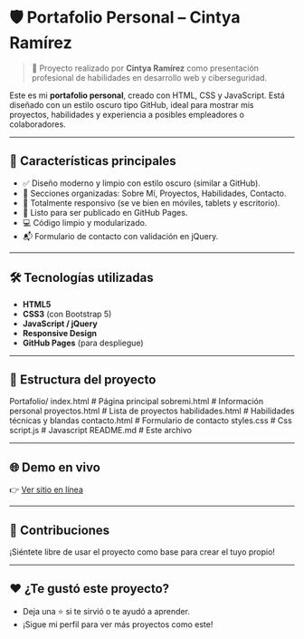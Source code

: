 # 🛡️ Portafolio Personal – Cintya Ramírez

> 📌 Proyecto realizado por **Cintya Ramírez** como presentación profesional de habilidades en desarrollo web y ciberseguridad.

Este es mi **portafolio personal**, creado con HTML, CSS y JavaScript. Está diseñado con un estilo oscuro tipo GitHub, ideal para mostrar mis proyectos, habilidades y experiencia a posibles empleadores o colaboradores.

---

## 🧩 Características principales

- ✅ Diseño moderno y limpio con estilo oscuro (similar a GitHub).
- 🧠 Secciones organizadas: Sobre Mí, Proyectos, Habilidades, Contacto.
- 📱 Totalmente responsivo (se ve bien en móviles, tablets y escritorio).
- 🚀 Listo para ser publicado en GitHub Pages.
- 💻 Código limpio y modularizado.
- 📬 Formulario de contacto con validación en jQuery.

---

## 🛠 Tecnologías utilizadas

- **HTML5**
- **CSS3** (con Bootstrap 5)
- **JavaScript / jQuery**
- **Responsive Design**
- **GitHub Pages** (para despliegue)

---

## 📁 Estructura del proyecto
 
 Portafolio/
    index.html # Página principal
    sobremi.html # Información personal
    proyectos.html # Lista de proyectos
    habilidades.html # Habilidades técnicas y blandas
    contacto.html # Formulario de contacto
    styles.css # Css
    script.js # Javascript
    README.md # Este archivo


---

## 🌐 Demo en vivo

👉 [Ver sitio en línea](https://CintyaRam.github.io/Portafolio )

---

## 📢 Contribuciones

¡Siéntete libre de usar el proyecto como base para crear el tuyo propio!

---

## ❤️ ¿Te gustó este proyecto?

- Deja una ⭐ si te sirvió o te ayudó a aprender.
- ¡Sigue mi perfil para ver más proyectos como este!